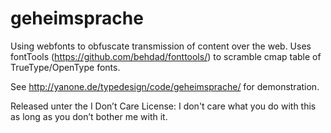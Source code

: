 geheimsprache
=============

Using webfonts to obfuscate transmission of content over the web.
Uses fontTools (https://github.com/behdad/fonttools/) to scramble cmap table of TrueType/OpenType fonts.

See http://yanone.de/typedesign/code/geheimsprache/ for demonstration.

Released unter the I Don’t Care License: I don't care what you do with this as long as you don’t bother me with it.